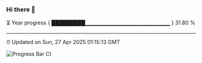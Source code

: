 ### Hi there 👋

⏳ Year progress { █████████▁▁▁▁▁▁▁▁▁▁▁▁▁▁▁▁▁▁▁▁▁ } 31.80 %

---

⏰ Updated on Sun, 27 Apr 2025 01:15:13 GMT

![Progress Bar CI](https://github.com/liununu/liununu/workflows/Progress%20Bar%20CI/badge.svg)
